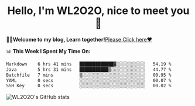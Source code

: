 <h1 align = "center">Hello, I'm WL2O2O, nice to meet you 👋</h1>

🧑‍💻**Welcome to my blog, Learn together!**[Please Click here❤️](https://wl2o2o.github.io)

📊 **This Week I Spent My Time On:**
<!--START_SECTION:waka-->

```txt
Markdown    6 hrs 41 mins   █████████████▓░░░░░░░░░░░   54.19 %
Java        5 hrs 31 mins   ███████████▒░░░░░░░░░░░░░   44.77 %
Batchfile   7 mins          ▒░░░░░░░░░░░░░░░░░░░░░░░░   00.95 %
YAML        0 secs          ░░░░░░░░░░░░░░░░░░░░░░░░░   00.07 %
SSH Key     0 secs          ░░░░░░░░░░░░░░░░░░░░░░░░░   00.02 %
```

<!--END_SECTION:waka-->

![WL2O2O's GitHub stats](https://github-readme-stats.vercel.app/api?username=wl2o2o&show_icons=true)


<!--
**WL2O2O/WL2O2O** is a ✨ _special_ ✨ repository because its `README.md` (this file) appears on your GitHub profile.

Here are some ideas to get you started:

- 🔭 I’m currently working on ...
- 🌱 I’m currently learning ...
- 👯 I’m looking to collaborate on ...
- 🤔 I’m looking for help with ...
- 💬 Ask me about ...
- 📫 How to reach me: ...
- 😄 Pronouns: ...
- ⚡ Fun fact: ...
-->
